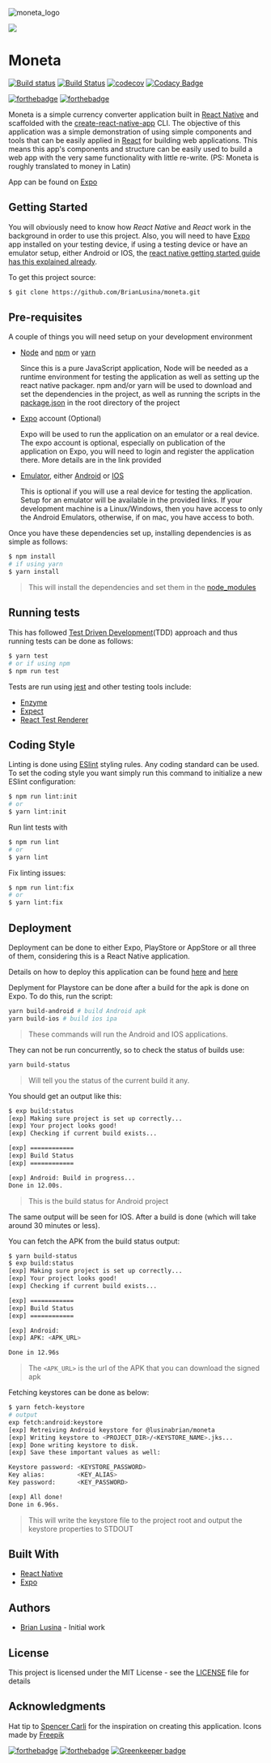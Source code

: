 ![moneta_logo](./assets/web_hi_res_512.png)

<a href="https://play.google.com/store/apps/details?id=com.moneta">
<img src="./images/google-play-badge.png">
</a>

# Moneta

[![Build status](https://build.appcenter.ms/v0.1/apps/74cd0001-10c9-4f9a-932b-1ecbd4adc2e3/branches/develop/badge)](https://appcenter.ms)
[![Build Status](https://travis-ci.org/BrianLusina/moneta.svg?branch=master)](https://travis-ci.org/BrianLusina/moneta)
[![codecov](https://codecov.io/gh/BrianLusina/moneta/branch/master/graph/badge.svg)](https://codecov.io/gh/BrianLusina/moneta)
[![Codacy Badge](https://api.codacy.com/project/badge/Grade/037db7c2c1ae43bd9d4086b78b6e964e)](https://www.codacy.com/app/BrianLusina/moneta?utm_source=github.com&amp;utm_medium=referral&amp;utm_content=BrianLusina/moneta&amp;utm_campaign=Badge_Grade)

[![forthebadge](http://forthebadge.com/images/badges/uses-js.svg)](http://forthebadge.com)
[![forthebadge](http://forthebadge.com/images/badges/built-for-android.svg)](http://forthebadge.com)

Moneta is a simple currency converter application built in [React Native](https://facebook.github.io/react-native/) and scaffolded with the [create-react-native-app](https://github.com/react-community/create-react-native-app) CLI. The objective of this application was a simple demonstration of using simple components and tools that can be easily applied in [React](https://facebook.github.io/react) for building web applications. This means this app's components and structure can be easily used to build a web app with the very same functionality with little re-write. 
(PS: Moneta is roughly translated to money in Latin)

App can be found on [Expo](https://exp.host/@lusinabrian/moneta)

## Getting Started

You will obviously need to know how *React Native* and *React* work in the background in order to use this project. Also, you will need to have [Expo](https://expo.io/) app installed on your testing device, if using a testing device or have an emulator setup, either Android or IOS, the [react native getting started guide has this explained already](https://facebook.github.io/react-native/docs/getting-started.html).

To get this project source:

```bash
$ git clone https://github.com/BrianLusina/moneta.git
```

## Pre-requisites

A couple of things you will need setup on your development environment

+ [Node](https://nodejs.org/en/) and [npm](https://www.npmjs.com/) or [yarn](https://yarnpkg.com/en/)
  
  Since this is a pure JavaScript application, Node will be needed as a runtime environment for testing the application as well as setting up the react native packager. npm and/or yarn will be used to download and set the dependencies in the project, as well as running the scripts in the [package.json](./package.json) in the root directory of the project
  
+ [Expo](https://expo.io/) account (Optional)
  
  Expo will be used to run the application on an emulator or a real device. The expo account is optional, especially on publication of the application on Expo, you will need to login and register the application there. More details are in the link provided

+ [Emulator](https://en.wikipedia.org/wiki/Emulator), either [Android](https://developer.android.com/studio/run/emulator.html) or [IOS](https://developer.apple.com/library/content/documentation/IDEs/Conceptual/iOS_Simulator_Guide/Introduction/Introduction.html)

  This is optional if you will use a real device for testing the application. Setup for an emulator will be available in the provided links. If your development machine is a Linux/Windows, then you have access to only the Android Emulators, otherwise, if on mac, you have access to both.
  
  
Once you have these dependencies set up, installing dependencies is as simple as follows:

```bash
$ npm install
# if using yarn
$ yarn install
```
> This will install the dependencies and set them in the [node_modules](./node_modules)

## Running tests

This has followed [Test Driven Development](https://en.wikipedia.org/wiki/Test-driven_development)(TDD) approach and thus running tests can be done as follows:

```bash
$ yarn test
# or if using npm
$ npm run test
```

Tests are run using [jest](https://facebook.github.io/jest/) and other testing tools include:
+ [Enzyme](http://airbnb.io/enzyme/)
+ [Expect](http://facebook.github.io/jest/docs/en/expect.html#expectvalue)
+ [React Test Renderer](https://www.npmjs.com/package/react-test-renderer)

## Coding Style

Linting is done using [ESlint](https://eslint.org/) styling rules. Any coding standard can be used. To set the coding style you want simply run this command to initialize a new ESlint configuration:

````bash
$ npm run lint:init
# or
$ yarn lint:init
````

Run lint tests with

```bash
$ npm run lint
# or
$ yarn lint
```

Fix linting issues:

```bash
$ npm run lint:fix
# or
$ yarn lint:fix
```

## Deployment

Deployment can be done to either Expo, PlayStore or AppStore or all three of them, considering this is a React Native application.

Details on how to deploy this application can be found [here](https://docs.expo.io/versions/latest/guides/building-standalone-apps.html) and [here](https://github.com/react-community/create-react-native-app/blob/master/EJECTING.md)

Deplyment for Playstore can be done after a build for the apk is done on Expo. To do this, run the script:

```bash
yarn build-android # build Android apk
yarn build-ios # build ios ipa
```
> These commands will run the Android and IOS applications.

They can not be run concurrently, so to check the status of builds use:

```bash
yarn build-status
```
> Will tell you the status of the current build it any.

You should get an output like this:

```bash
$ exp build:status
[exp] Making sure project is set up correctly...
[exp] Your project looks good!
[exp] Checking if current build exists...

[exp] ============
[exp] Build Status
[exp] ============

[exp] Android: Build in progress...
Done in 12.00s.
```
> This is the build status for Android project

The same output will be seen for IOS. After a build is done (which will take around 30 minutes or less).

You can fetch the APK from the build status output:

```bash
$ yarn build-status
$ exp build:status
[exp] Making sure project is set up correctly...
[exp] Your project looks good!
[exp] Checking if current build exists...

[exp] ============
[exp] Build Status
[exp] ============

[exp] Android:
[exp] APK: <APK_URL>

Done in 12.96s
```
> The `<APK_URL>` is the url of the APK that you can download the signed apk

Fetching keystores can be done as below:

```bash
$ yarn fetch-keystore
# output
exp fetch:android:keystore
[exp] Retreiving Android keystore for @lusinabrian/moneta
[exp] Writing keystore to <PROJECT_DIR>/<KEYSTORE_NAME>.jks...
[exp] Done writing keystore to disk.
[exp] Save these important values as well:

Keystore password: <KEYSTORE_PASSWORD>
Key alias:         <KEY_ALIAS>
Key password:      <KEY_PASSWORD>

[exp] All done!
Done in 6.96s.
```
> This will write the keystore file to the project root and output the keystore properties to STDOUT

## Built With

+ [React Native](https://facebook.github.io/react-native/)
+ [Expo](https://expo.io/)


## Authors

+ [Brian Lusina](https://github.com/BrianLusina) - Initial work

## License

This project is licensed under the MIT License - see the [LICENSE](./LICENSE) file for details


## Acknowledgments

Hat tip to [Spencer Carli](https://github.com/spencercarli) for the inspiration on creating this application.
Icons made by [Freepik](http://www.freepik.com")


[![forthebadge](http://forthebadge.com/images/badges/built-with-love.svg)](http://forthebadge.com)
[![forthebadge](http://forthebadge.com/images/badges/built-by-developers.svg)](http://forthebadge.com) [![Greenkeeper badge](https://badges.greenkeeper.io/BrianLusina/moneta.svg)](https://greenkeeper.io/)